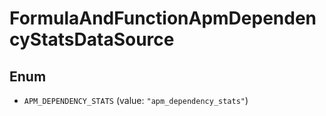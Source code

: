 # FormulaAndFunctionApmDependencyStatsDataSource

## Enum

- `APM_DEPENDENCY_STATS` (value: `"apm_dependency_stats"`)
